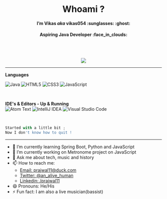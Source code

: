 <h1 align="center" > <b> Whoami ?  </b> </h1>

<h4 align="center"> I’m Vikas <I> aka </I> vikas054 :sunglasses:  :ghost: </h4>
<h4 align="center"> Aspiring Java Developer :face_in_clouds: </h4>
<br></br>

 <!--![Prajwal Banner Twitter New](https://user-images.githubusercontent.com/82059926/176501473-9ee9878f-8f9d-4ba2-971a-b692796cdfe7.png) --> 

<p align=center>
 <img src="https://github-readme-stats.vercel.app/api?username=vikas054&&show_icons=true&title_color=00ffff&icon_color=bb2acf&text_color=daf7dc&bg_color=151515" >
<hr> </hr>


<b> Languages </b>
<br/>

 
![Java](https://img.shields.io/badge/java-%23ED8B00.svg?style=for-the-badge&logo=java&logoColor=white)
![HTML5](https://img.shields.io/badge/html5-%23E34F26.svg?style=for-the-badge&logo=html5&logoColor=white)
![CSS3](https://img.shields.io/badge/css3-%231572B6.svg?style=for-the-badge&logo=css3&logoColor=white)
![JavaScript](https://img.shields.io/badge/javascript-%23323330.svg?style=for-the-badge&logo=javascript&logoColor=%23F7DF1E)
  </p>
<br/>

<b> IDE's & Editors - Up & Running </b> <br/>
![Atom Text](https://img.shields.io/badge/Atom_text-%23575756.svg?style=for-the-badge&logo=atom&logoColor=green)
![IntelliJ IDEA](https://img.shields.io/badge/IntelliJIDEA-000000.svg?style=for-the-badge&logo=intellij-idea&logoColor=white)
![Visual Studio Code](https://img.shields.io/badge/Visual%20Studio%20Code-0078d7.svg?style=for-the-badge&logo=visual-studio-code&logoColor=white)
 </p>

<br/>

```python
Started with a little bit ;
Now I don't know how to quit !
```



<hr> </hr>

- 🌱 I’m currently learning Spring Boot, Python and JavaScript
- 🔭 I’m currently working on Metronome project on JavaScript
- 💬 Ask me about tech, music and history
- 📫 How to reach me:
   - [Email: prajwal11@duck.com](mailto:prajwal11@duck.com)
   - [Twitter: @an_alive_human](https://twitter.com/an_alive_human)
   - [Linkedin: /prajwal11](https://www.linkedin.com/in/prajwal11/)
- 😄 Pronouns: He/His
- ⚡ Fun fact: I am also a live musician(bassist)
